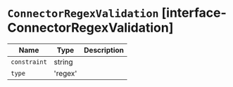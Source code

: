 # `ConnectorRegexValidation` [interface-ConnectorRegexValidation]

| Name | Type | Description |
| - | - | - |
| `constraint` | string | &nbsp; |
| `type` | 'regex' | &nbsp; |
